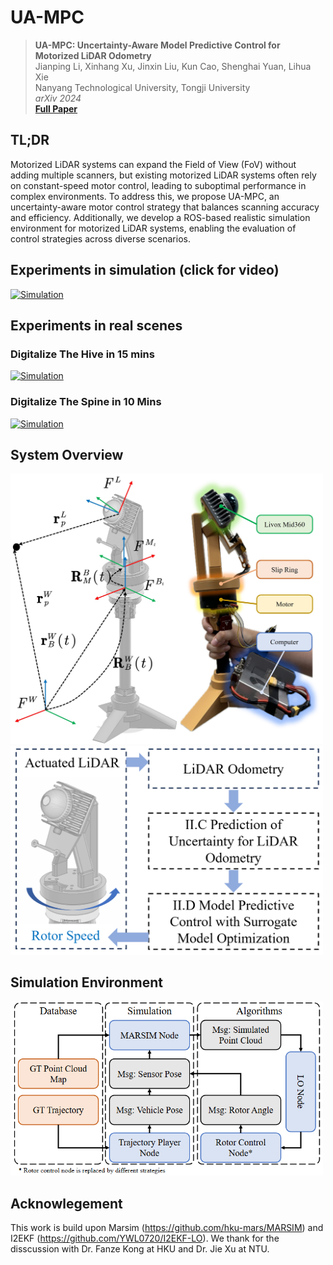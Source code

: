 
# UA-MPC

> **UA-MPC: Uncertainty-Aware Model Predictive Control for Motorized LiDAR Odometry**<br/>
> Jianping Li, Xinhang Xu, Jinxin Liu, Kun Cao, Shenghai Yuan, Lihua Xie<br/>
> Nanyang Technological University, Tongji University<br/>
> *arXiv 2024*<br/>
> [**Full Paper**](https://arxiv.org/pdf/2412.13873) 

## TL;DR
Motorized LiDAR systems can expand the Field of View (FoV) without adding multiple scanners, but existing motorized LiDAR systems often rely on constant-speed motor control, leading to
suboptimal performance in complex environments. To address this, we propose UA-MPC, an uncertainty-aware motor control strategy that balances scanning accuracy and efficiency. Additionally, we develop a ROS-based realistic simulation environment for motorized LiDAR systems, enabling the evaluation of control strategies across diverse scenarios.

## Experiments in simulation (click for video)

[![Simulation](https://img.youtube.com/vi/zkbm0Tkp-PM/maxresdefault.jpg)](https://www.youtube.com/watch?v=zkbm0Tkp-PM)

## Experiments in real scenes

### Digitalize The Hive in 15 mins
[![Simulation](https://img.youtube.com/vi/ocwUdYUv48s/maxresdefault.jpg)](https://www.youtube.com/watch?v=ocwUdYUv48s)

### Digitalize The Spine in 10 Mins

[![Simulation](https://img.youtube.com/vi/1H2dB0aJLSo/maxresdefault.jpg)](https://www.youtube.com/watch?v=1H2dB0aJLSo)

## System Overview

<img src="/fig/coordinates.jpg" alt="Coordinates" width="500px">

<img src="/fig/system.png" alt="System" width="500px">

## Simulation Environment

<img src="/fig/Simulation.png" alt="Simulation" width="500px">


## Acknowlegement

This work is build upon Marsim (https://github.com/hku-mars/MARSIM) and I2EKF (https://github.com/YWL0720/I2EKF-LO). We thank for the disscussion with Dr. Fanze Kong at HKU and Dr. Jie Xu at NTU.
